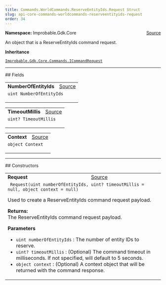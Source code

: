 ```yaml
---
title: Commands.WorldCommands.ReserveEntityIds.Request Struct
slug: api-core-commands-worldcommands-reserveentityids-request
order: 34
---
```


<p><b>Namespace:</b> Improbable.Gdk.Core<span style="float: right"><a href="https://www.github.com/spatialos/gdk-for-unity/blob/0.3.3/workers/unity/Packages/io.improbable.gdk.core/Commands/WorldCommands/ReserveEntityIds.cs/#L13">Source</a></span></p>

</p>


<p>An object that is a ReserveEntityIds command request. </p>



</p>
<p><b>Inheritance</b></p>

<code>[Improbable.Gdk.Core.Commands.ICommandRequest](doc:api-core-commands-icommandrequest)</code>






</p>
<hr style="width:100%; border-top-color:#d8d8d8" />
## Fields


</p>


<table class="io-api-doc">    <tr>        <td class="io-api-doc-name"><a id="numberofentityids"></a><b>NumberOfEntityIds</b></td>        <td class="io-api-doc-source"><a href="https://www.github.com/spatialos/gdk-for-unity/blob/0.3.3/workers/unity/Packages/io.improbable.gdk.core/Commands/WorldCommands/ReserveEntityIds.cs/#L15">Source</a></td>    </tr>    <tr>        <td class="io-api-doc-content" colspan="2"><code>uint NumberOfEntityIds</code></p></td>    </tr></table>
<table class="io-api-doc">    <tr>        <td class="io-api-doc-name"><a id="timeoutmillis"></a><b>TimeoutMillis</b></td>        <td class="io-api-doc-source"><a href="https://www.github.com/spatialos/gdk-for-unity/blob/0.3.3/workers/unity/Packages/io.improbable.gdk.core/Commands/WorldCommands/ReserveEntityIds.cs/#L16">Source</a></td>    </tr>    <tr>        <td class="io-api-doc-content" colspan="2"><code>uint? TimeoutMillis</code></p></td>    </tr></table>
<table class="io-api-doc">    <tr>        <td class="io-api-doc-name"><a id="context"></a><b>Context</b></td>        <td class="io-api-doc-source"><a href="https://www.github.com/spatialos/gdk-for-unity/blob/0.3.3/workers/unity/Packages/io.improbable.gdk.core/Commands/WorldCommands/ReserveEntityIds.cs/#L17">Source</a></td>    </tr>    <tr>        <td class="io-api-doc-content" colspan="2"><code>object Context</code></p></td>    </tr></table>






</p>
<hr style="width:100%; border-top-color:#d8d8d8" />
## Constructors


</p>


<table class="io-api-doc">    <tr>        <td class="io-api-doc-name"><a id="request-uint-uint-object"></a><b>Request</b></td>        <td class="io-api-doc-source"><a href="https://www.github.com/spatialos/gdk-for-unity/blob/0.3.3/workers/unity/Packages/io.improbable.gdk.core/Commands/WorldCommands/ReserveEntityIds.cs/#L30">Source</a></td>    </tr>    <tr>        <td class="io-api-doc-content" colspan="2"><code> Request(uint numberOfEntityIds, uint? timeoutMillis = null, object context = null)</code></p>Used to create a ReserveEntityIds command request payload. </p><b>Returns:</b></br>The ReserveEntityIds command request payload.</p><b>Parameters</b><ul><li><code>uint numberOfEntityIds</code> : The number of entity IDs to reserve.</li><li><code>uint? timeoutMillis</code> : (Optional) The command timeout in milliseconds. If not specified, will default to 5 seconds. </li><li><code>object context</code> : (Optional) A context object that will be returned with the command response. </li></ul></td>    </tr></table>




